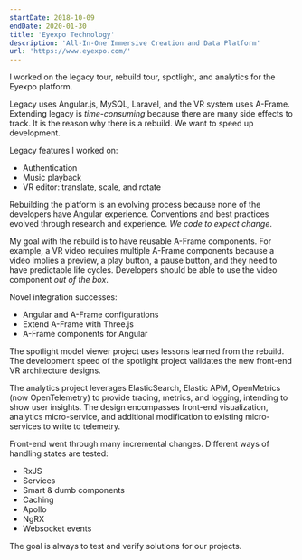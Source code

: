 ```yaml
---
startDate: 2018-10-09
endDate: 2020-01-30
title: 'Eyexpo Technology'
description: 'All-In-One Immersive Creation and Data Platform'
url: 'https://www.eyexpo.com/'
---
```


I worked on the legacy tour, rebuild tour, spotlight, and analytics for the Eyexpo platform.

Legacy uses Angular.js, MySQL, Laravel, and the VR system uses A-Frame. Extending legacy is _time-consuming_ because there are many side effects to track. It is the reason why there is a rebuild. We want to speed up development.

Legacy features I worked on:

- Authentication
- Music playback
- VR editor: translate, scale, and rotate

Rebuilding the platform is an evolving process because none of the developers have Angular experience. Conventions and best practices evolved through research and experience. _We code to expect change_.

My goal with the rebuild is to have reusable A-Frame components. For example, a VR video requires multiple A-Frame components because a video implies a preview, a play button, a pause button, and they need to have predictable life cycles. Developers should be able to use the video component _out of the box_.

Novel integration successes:

- Angular and A-Frame configurations
- Extend A-Frame with Three.js
- A-Frame components for Angular

The spotlight model viewer project uses lessons learned from the rebuild. The development speed of the spotlight project validates the new front-end VR architecture designs.

The analytics project leverages ElasticSearch, Elastic APM, OpenMetrics (now OpenTelemetry) to provide tracing, metrics, and logging, intending to show user insights. The design encompasses front-end visualization, analytics micro-service, and additional modification to existing micro-services to write to telemetry.

Front-end went through many incremental changes. Different ways of handling states are tested:

- RxJS
- Services
- Smart & dumb components
- Caching
- Apollo
- NgRX
- Websocket events

The goal is always to test and verify solutions for our projects.

